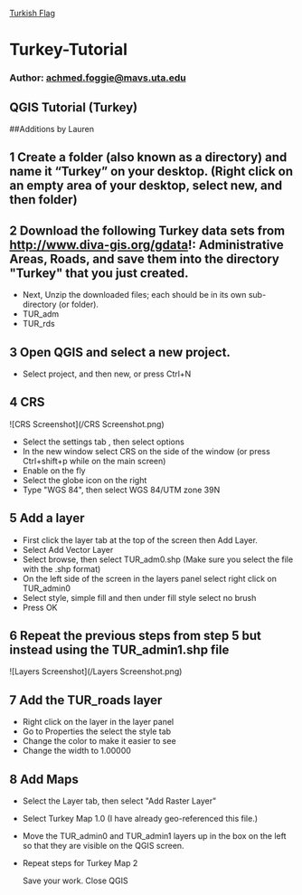 ﻿[Turkish Flag](https://upload.wikimedia.org/wikipedia/commons/8/87/Flag_of_Turkey.png)
# Turkey-Tutorial
### Author: achmed.foggie@mavs.uta.edu
## QGIS Tutorial (Turkey)
##Additions by Lauren

## 1 Create a folder (also known as a directory) and name it “Turkey” on your desktop. (Right click on an empty area of your desktop, select new, and then folder)
## 2 Download the following Turkey data sets from http://www.diva-gis.org/gdata!: Administrative Areas, Roads, and save them into the directory "Turkey" that you just created.
* Next, Unzip the downloaded files; each should be in its own sub-directory (or folder).
* TUR_adm
*  TUR_rds

## 3 Open QGIS and select a new project.
* Select project, and then new, or press Ctrl+N
## 4 CRS


![CRS Screenshot](/CRS Screenshot.png)


* Select the settings tab , then select options
* In the new window select CRS on the side of the window (or press Ctrl+shift+p while on the main screen)
* Enable on the fly
* Select the globe icon on the right
* Type "WGS 84", then select WGS 84/UTM zone 39N

## 5 Add a layer
* First click the layer tab at the top of the screen then Add Layer.
* Select Add Vector Layer
* Select browse, then select TUR_adm0.shp (Make sure you select the file with the .shp format)
* On the left side of the screen in the layers panel select right click on TUR_admin0
* Select style, simple fill and then under fill style select no brush
* Press OK

## 6 Repeat the previous steps from step 5 but instead using the TUR_admin1.shp file

![Layers Screenshot](/Layers Screenshot.png)

## 7 Add the TUR_roads layer
* Right click on the layer in the layer panel
* Go to Properties the select the style tab
* Change the color to make it easier to see
* Change the width to 1.00000

## 8 Add Maps
* Select the Layer tab, then select "Add Raster Layer"
* Select Turkey Map 1.0 (I have already geo-referenced this file.)
* Move the TUR_admin0 and TUR_admin1 layers up in the box on the left so that they are visible on the QGIS screen.
* Repeat steps for Turkey Map 2

    Save your work. Close QGIS
